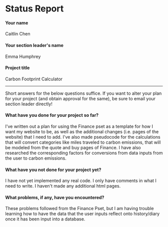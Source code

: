 # Status Report

#### Your name

Caitlin Chen

#### Your section leader's name

Emma Humphrey

#### Project title

Carbon Footprint Calculator

***

Short answers for the below questions suffice. If you want to alter your plan for your project (and obtain approval for the same), be sure to email your section leader directly!

#### What have you done for your project so far?

I've written out a plan for using the Finance pset as a template for how I want my website to be, as well as the additional changes (i.e. pages of the website) that I need to add.
I've also made pseudocode for the calculations that will convert categories like miles traveled to carbon emissions, that will be modeled from the quote and buy pages of Finance.
I have also researched the corresponding factors for conversions from data inputs from the user to carbon emissions.

#### What have you not done for your project yet?

I have not yet implemented any real code. I only have comments in what I need to write. I haven't made any additional html pages.

#### What problems, if any, have you encountered?

These problems followed from the Finance Pset, but I am having trouble learning how to have the data that the user inputs reflect onto history/diary once it has been input into a database.
